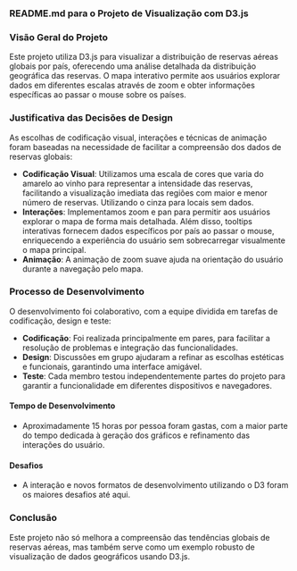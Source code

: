 ### README.md para o Projeto de Visualização com D3.js

### Visão Geral do Projeto

Este projeto utiliza D3.js para visualizar a distribuição de reservas aéreas globais por país, oferecendo uma análise detalhada da distribuição geográfica das reservas. O mapa interativo permite aos usuários explorar dados em diferentes escalas através de zoom e obter informações específicas ao passar o mouse sobre os países.

### Justificativa das Decisões de Design

As escolhas de codificação visual, interações e técnicas de animação foram baseadas na necessidade de facilitar a compreensão dos dados de reservas globais:
- **Codificação Visual**: Utilizamos uma escala de cores que varia do amarelo ao vinho para representar a intensidade das reservas, facilitando a visualização imediata das regiões com maior e menor número de reservas. Utilizando o cinza para locais sem dados.
- **Interações**: Implementamos zoom e pan para permitir aos usuários explorar o mapa de forma mais detalhada. Além disso, tooltips interativas fornecem dados específicos por país ao passar o mouse, enriquecendo a experiência do usuário sem sobrecarregar visualmente o mapa principal.
- **Animação**: A animação de zoom suave ajuda na orientação do usuário durante a navegação pelo mapa.

### Processo de Desenvolvimento

O desenvolvimento foi colaborativo, com a equipe dividida em tarefas de codificação, design e teste:
- **Codificação**: Foi realizada principalmente em pares, para facilitar a resolução de problemas e integração das funcionalidades.
- **Design**: Discussões em grupo ajudaram a refinar as escolhas estéticas e funcionais, garantindo uma interface amigável.
- **Teste**: Cada membro testou independentemente partes do projeto para garantir a funcionalidade em diferentes dispositivos e navegadores.

#### Tempo de Desenvolvimento
- Aproximadamente 15 horas por pessoa foram gastas, com a maior parte do tempo dedicada à geração dos gráficos e refinamento das interações do usuário.

#### Desafios
- A interação e novos formatos de desenvolvimento utilizando o D3 foram os maiores desafios até aqui.

### Conclusão

Este projeto não só melhora a compreensão das tendências globais de reservas aéreas, mas também serve como um exemplo robusto de visualização de dados geográficos usando D3.js.
